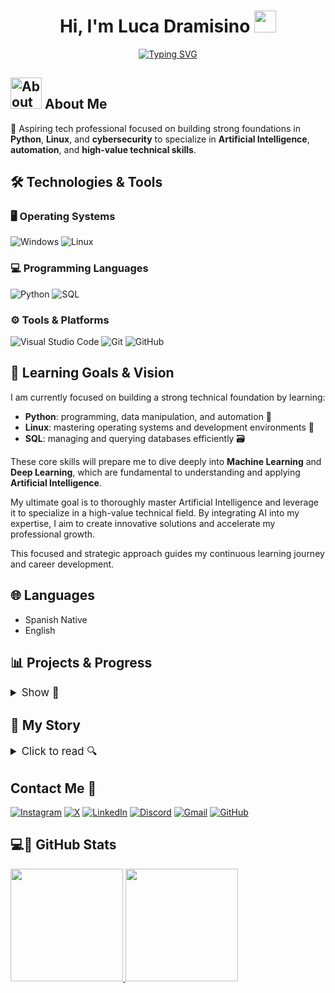 <h1 align="center">Hi, I'm Luca Dramisino <img src="https://media.giphy.com/media/hvRJCLFzcasrR4ia7z/giphy.gif" width="35"></h1>

<p align="center">
  <a href="https://github.com/DenverCoder1/readme-typing-svg">
    <img src="https://readme-typing-svg.herokuapp.com/?lines=Aspiring%20AI%20Engineer&;ACfont=Fira%20Code&center=true&width=440&height=30" alt="Typing SVG">
  </a>
</p>

## <picture><img src="https://github.com/7oSkaaa/7oSkaaa/blob/main/Images/about_me.gif?raw=true" width="50px" alt="About Me"></picture> About Me

🚀 Aspiring tech professional focused on building strong foundations in **Python**, **Linux**, and **cybersecurity** to specialize in **Artificial Intelligence**, **automation**, and **high-value technical skills**.



## 🛠 Technologies & Tools

### 🖥 Operating Systems  
![Windows](https://img.shields.io/badge/Windows-0078D6?style=for-the-badge&logo=windows&logoColor=white)  ![Linux](https://img.shields.io/badge/Linux-FCC624?style=for-the-badge&logo=linux&logoColor=black)  

### 💻 Programming Languages  
![Python](https://img.shields.io/badge/python-3670A0?style=for-the-badge&logo=python&logoColor=ffdd54)  ![SQL](https://img.shields.io/badge/SQL-4479A1?style=for-the-badge&logo=sql&logoColor=white)  

### ⚙️ Tools & Platforms  
![Visual Studio Code](https://img.shields.io/badge/Visual%20Studio%20Code-0078d7.svg?style=for-the-badge&logo=visual-studio-code&logoColor=white) ![Git](https://img.shields.io/badge/git-F05032?style=for-the-badge&logo=git&logoColor=white)  ![GitHub](https://img.shields.io/badge/github-181717?style=for-the-badge&logo=github&logoColor=white)



## 🎯 Learning Goals & Vision

I am currently focused on building a strong technical foundation by learning:

- **Python**: programming, data manipulation, and automation  🐍
- **Linux**: mastering operating systems and development environments 🐧
- **SQL**: managing and querying databases efficiently 🗃️

These core skills will prepare me to dive deeply into **Machine Learning** and **Deep Learning**, which are fundamental to understanding and applying **Artificial Intelligence**.

My ultimate goal is to thoroughly master Artificial Intelligence and leverage it to specialize in a high-value technical field. By integrating AI into my expertise, I aim to create innovative solutions and accelerate my professional growth.

This focused and strategic approach guides my continuous learning journey and career development.

## 🌐 Languages

- Spanish Native  
- English



## 📊 Projects & Progress

<details>
  <summary style="font-size:1.2em; cursor:pointer; user-select:none;">Show 📁 </summary>

### Project 1 - [Name]
**Description:** 

**Date:**

**Link:** [repository](#)

---

### Project 2 - [Name]
**Description:** 

**Date:**   

**Link:** [repository](#)

</details>

<h2 style="font-size:1.5em; font-weight:bold;">📖 My Story</h2>

<details>
  <summary style="font-size:1.2em; cursor:pointer; user-select:none;">Click to read 🔍</summary>

Since I was very young, I have been passionate about console video games, but everything changed when I was 14 years old and started to get interested in playing with a keyboard and mouse, especially Fortnite.

At that time, I was using my dad's PC, which had integrated graphics and limited performance. Motivated by the desire to have a better setup, I taught myself almost everything about computers during that period: how each component works, how to assemble them, operating system optimization, and much more.

Having limited hardware pushed me to constantly research and experiment to optimize its performance. During this process, I spent many hours exploring YouTube content and acquiring knowledge about hardware, software, and operating systems.

At the same time, my internet connection was poor, which led me to study how networks and connections work to improve it. By diving deeper into this subject, I discovered how networks operate and developed a growing interest in privacy and personal cybersecurity.

This knowledge of digital security opened doors to related fields such as investments, the financial market, finance, blockchain, and the web3 ecosystem. Amidst all this, one concept repeatedly caught my attention: artificial intelligence.

Artificial intelligence became my primary motivation to learn programming and leverage technology, aiming not only to understand it but also to harness its full potential for the future.

Recently, my brother acquired a high-performance PC that I now use to seriously pursue my goals. Currently, I am learning Python as a foundation to develop skills in artificial intelligence and progress toward a solid professional profile in technology.

</details>

## Contact Me 📩

[![Instagram](https://img.shields.io/badge/Instagram-E4405F?style=for-the-badge&logo=instagram&logoColor=white)](https://www.instagram.com/luca_dramisino/) [![X](https://img.shields.io/badge/X-1DA1F2?style=for-the-badge&logo=x-twitter&logoColor=white)](https://x.com/Luca_Dramisino) [![LinkedIn](https://img.shields.io/badge/LinkedIn-0A66C2?style=for-the-badge&logo=linkedin&logoColor=white)](https://linkedin.com/in/luca-dramisino-a79845371) [![Discord](https://img.shields.io/badge/Discord-7289DA?style=for-the-badge&logo=discord&logoColor=white)](https://discord.gg/EsvzGsZHPM) [![Gmail](https://img.shields.io/badge/Gmail-D14836?style=for-the-badge&logo=gmail&logoColor=white)](https://mail.google.com/mail/?view=cm&fs=1&to=luca.dramisino.2007@gmail.com) [![GitHub](https://img.shields.io/badge/GitHub-181717?style=for-the-badge&logo=github&logoColor=white)](https://github.com/LucaDramisino)


## 💻🚀 GitHub Stats 

  <a href="https://github.com/LucaDramisino">
    <img height="180em" src="https://github-readme-stats-eight-theta.vercel.app/api?username=LucaDramisino&show_icons=true&theme=algolia&include_all_commits=true&count_private=true"/>
  </a>
  <a href="https://github.com/LucaDramisino">
    <img height="180em" src="https://github-readme-stats-eight-theta.vercel.app/api/top-langs/?username=LucaDramisino&layout=compact&langs_count=8&theme=algolia"/>
  </a>
</p>

















   


















